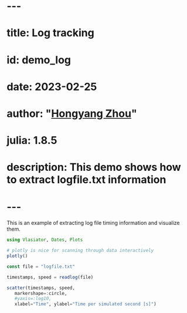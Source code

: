 # ---
# title: Log tracking
# id: demo_log
# date: 2023-02-25
# author: "[Hongyang Zhou](https://github.com/henry2004y)"
# julia: 1.8.5
# description: This demo shows how to extract logfile.txt information
# ---

This is an example of extracting log file timing information and visualize them.
```julia
using Vlasiator, Dates, Plots

# plotly is nice for scanning through data interactively
plotly()

const file = "logfile.txt"

timestamps, speed = readlog(file)

scatter(timestamps, speed,
   markershape=:circle,
   #yaxis=:log10,
   xlabel="Time", ylabel="Time per simulated second [s]")
```